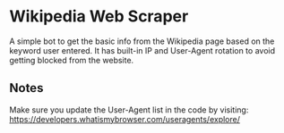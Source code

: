 
# Wikipedia Web Scraper

A simple bot to get the basic info from the Wikipedia page based on the keyword user entered. It has built-in IP and User-Agent rotation to avoid getting blocked from the website.


## Notes
Make sure you update the User-Agent list in the code by visiting:  https://developers.whatismybrowser.com/useragents/explore/
